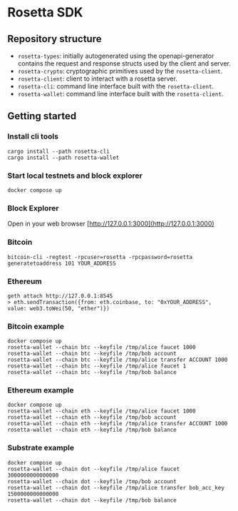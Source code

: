 # Rosetta SDK

## Repository structure

- `rosetta-types`: initially autogenerated using the openapi-generator contains the request and
response structs used by the client and server.
- `rosetta-crypto`: cryptographic primitives used by the `rosetta-client`.
- `rosetta-client`: client to interact with a rosetta server.
- `rosetta-cli`: command line interface built with the `rosetta-client`.
- `rosetta-wallet`: command line interface built with the `rosetta-client`.

## Getting started

### Install cli tools
```
cargo install --path rosetta-cli
cargo install --path rosetta-wallet
```

### Start local testnets and block explorer
```
docker compose up
```

### Block Explorer
Open in your web browser [http://127.0.0.1:3000](http://127.0.0.1:3000)

### Bitcoin
```
bitcoin-cli -regtest -rpcuser=rosetta -rpcpassword=rosetta generatetoaddress 101 YOUR_ADDRESS
```

### Ethereum
```
geth attach http://127.0.0.1:8545
> eth.sendTransaction({from: eth.coinbase, to: "0xYOUR_ADDRESS", value: web3.toWei(50, "ether")})
```

### Bitcoin example
```
docker compose up
rosetta-wallet --chain btc --keyfile /tmp/alice faucet 1000
rosetta-wallet --chain btc --keyfile /tmp/bob account
rosetta-wallet --chain btc --keyfile /tmp/alice transfer ACCOUNT 1000
rosetta-wallet --chain btc --keyfile /tmp/alice faucet 1
rosetta-wallet --chain btc --keyfile /tmp/bob balance
```

### Ethereum example
```
docker compose up
rosetta-wallet --chain eth --keyfile /tmp/alice faucet 1000
rosetta-wallet --chain eth --keyfile /tmp/bob account
rosetta-wallet --chain eth --keyfile /tmp/alice transfer ACCOUNT 1000
rosetta-wallet --chain eth --keyfile /tmp/bob balance
```

### Substrate example
```
docker compose up
rosetta-wallet --chain dot --keyfile /tmp/alice faucet 3000000000000000
rosetta-wallet --chain dot --keyfile /tmp/bob account
rosetta-wallet --chain dot --keyfile /tmp/alice transfer bob_acc_key 1500000000000000
rosetta-wallet --chain dot --keyfile /tmp/bob balance
```
